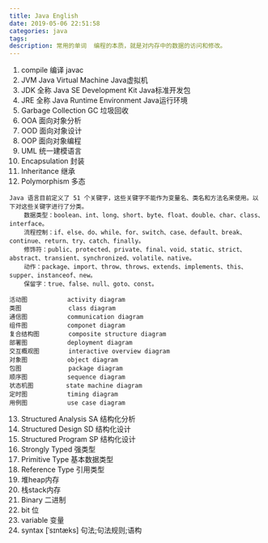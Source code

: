 ```yaml
---
title: Java English
date: 2019-05-06 22:51:58
categories: java
tags:
description: 常用的单词  编程的本质，就是对内存中的数据的访问和修改。
---
```


1. compile 编译  javac
2. JVM Java Virtual Machine  Java虚拟机
3. JDK 全称 Java SE Development Kit  Java标准开发包
4. JRE 全称 Java Runtime Environment  Java运行环境
5. Garbage Collection GC 垃圾回收
6. OOA 面向对象分析
7. OOD 面向对象设计
8. OOP 面向对象编程
9. UML 统一建模语言
10. Encapsulation 封装
11. Inheritance 继承
12. Polymorphism 多态

```
Java 语言目前定义了 51 个关键字，这些关键字不能作为变量名、类名和方法名来使用。以下对这些关键字进行了分类。
    数据类型：boolean、int、long、short、byte、float、double、char、class、interface。
    流程控制：if、else、do、while、for、switch、case、default、break、continue、return、try、catch、finally。
    修饰符：public、protected、private、final、void、static、strict、abstract、transient、synchronized、volatile、native。
    动作：package、import、throw、throws、extends、implements、this、supper、instanceof、new。
    保留字：true、false、null、goto、const。
```
```
活动图           activity diagram
类图             class diagram
通信图           communication diagram
组件图           componet diagram
复合结构图        composite structure diagram
部署图           deployment diagram
交互概观图        interactive overview diagram
对象图           object diagram
包图             package diagram
顺序图           sequence diagram
状态机图         state machine diagram
定时图           timing diagram
用例图           use case diagram
```
13. Structured Analysis SA 结构化分析
14. Structured Design SD 结构化设计
15. Structured Program SP 结构化设计
16. Strongly Typed 强类型
17. Primitive Type 基本数据类型
18. Reference Type 引用类型
19. 堆heap内存
20. 栈stack内存
21. Binary 二进制
22. bit 位
23. variable 变量
24. syntax   [ˈsɪntæks] 句法;句法规则;语构